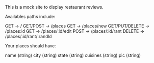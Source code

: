 This is a mock site to display restaurant reviews.


Availables paths include:

GET -> /
GET/POST -> /places
GET -> /places/new
GET/PUT/DELETE -> /places:id
GET -> /places/:id/edit
POST -> /places/:id/rant
DELETE -> /places/:id/rant/:randId


Your places should have:

name (string)
city (string)
state (string)
cuisines (string)
pic (string)